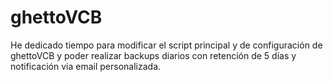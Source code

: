 # ghettoVCB
He dedicado tiempo para modificar el script principal y de configuración de ghettoVCB y poder realizar backups diarios con retención de 5 días y notificación via email personalizada.
